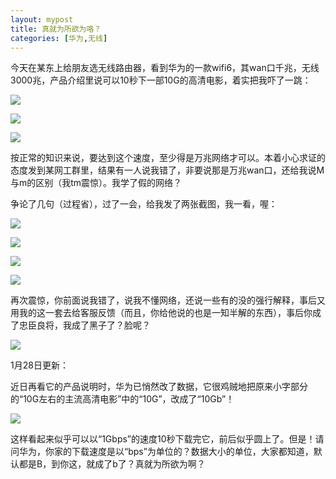 ```yaml
---
layout: mypost
title: 真就为所欲为咯？
categories: [华为,无线]
---
```


今天在某东上给朋友选无线路由器，看到华为的一款wifi6，其wan口千兆，无线3000兆，产品介绍里说可以10秒下一部10G的高清电影，着实把我吓了一跳：

![](https://cdn.jsdelivr.net/gh/ke-nan/ke-nan.github.io@master/assets/img/HW-1.jpg)



![](https://cdn.jsdelivr.net/gh/ke-nan/ke-nan.github.io@master/assets/img/HW-2.jpg)



![](https://cdn.jsdelivr.net/gh/ke-nan/ke-nan.github.io@master/assets/img/HW-3.jpg)



按正常的知识来说，要达到这个速度，至少得是万兆网络才可以。本着小心求证的态度发到某网工群里，结果有一人说我错了，非要说那是万兆wan口，还给我说M与m的区别（我tm震惊）。我学了假的网络？


争论了几句（过程省），过了一会，给我发了两张截图，我一看，喔：

![](https://cdn.jsdelivr.net/gh/ke-nan/ke-nan.github.io@master/assets/img/HW-4.jpg)



![](https://cdn.jsdelivr.net/gh/ke-nan/ke-nan.github.io@master/assets/img/HW-5.jpg)



![](https://cdn.jsdelivr.net/gh/ke-nan/ke-nan.github.io@master/assets/img/HW-6.jpg)



![](https://cdn.jsdelivr.net/gh/ke-nan/ke-nan.github.io@master/assets/img/hw-7.jpg)



再次震惊，你前面说我错了，说我不懂网络，还说一些有的没的强行解释，事后又用我的这一套去给客服反馈（而且，你给他说的也是一知半解的东西），事后你成了忠臣良将，我成了黑子了？脸呢？



![](https://cdn.jsdelivr.net/gh/ke-nan/ke-nan.github.io@master/assets/img/fenjie.png)




1月28日更新：


近日再看它的产品说明时，华为已悄然改了数据，它很鸡贼地把原来小字部分的“10G左右的主流高清电影”中的“10G”，改成了“10Gb”！

![](https://cdn.jsdelivr.net/gh/ke-nan/ke-nan.github.io@master/assets/img/HW-8.jpg)

这样看起来似乎可以以“1Gbps”的速度10秒下载完它，前后似乎圆上了。但是！请问华为，你家的下载速度是以“bps”为单位的？数据大小的单位，大家都知道，默认都是B，到你这，就成了b了？真就为所欲为啊？

